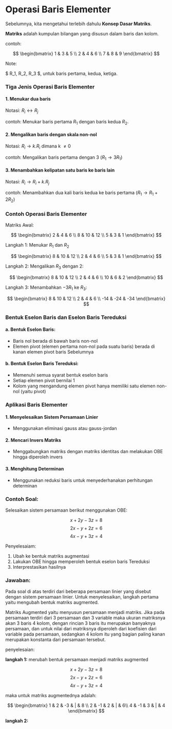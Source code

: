 # Operasi Baris Elementer

Sebelumnya, kita mengetahui terlebih dahulu **Konsep Dasar Matriks**.

**Matriks** adalah kumpulan bilangan yang disusun dalam baris dan kolom.

contoh: 

$$
\begin{bmatrix}
1 & 3 & 5 \\
2 & 4 & 6 \\
7 & 8 & 9
\end{bmatrix}
$$

Note:

$ R_1, R_2, R_3  $, untuk baris pertama, kedua, ketiga.

### Tiga Jenis Operasi Baris Elementer

#### 1. Menukar dua baris

Notasi: $R_i \leftrightarrow R_j$

contoh: Menukar baris pertama $R_1$ dengan baris kedua $R_2$.

#### 2. Mengalikan baris dengan skala non-nol

Notasi: $R_i \rightarrow k . R_i$ dimana k $\neq 0$ 

contoh: Mengalikan baris pertama dengan 3 ($R_1 \rightarrow 3R_1$)

#### 3. Menambahkan kelipatan satu baris ke baris lain

Notasi: $R_i \rightarrow R_i +  k . R_j$

contoh: Menambahkan dua kali baris kedua ke baris pertama $(R_1 \rightarrow R_1 + 2R_2)$

### Contoh Operasi Baris Elementer

Matriks Awal: 

$$
\begin{bmatrix}
2 & 4 & 6 \\
8 & 10 & 12 \\
5 & 3 & 1
\end{bmatrix}
$$

Langkah 1: Menukar $R_1$ dan $R_2$

$$
\begin{bmatrix}
8 & 10 & 12 \\
2 & 4 & 6 \\
5 & 3 & 1
\end{bmatrix}
$$

Langkah 2: Mengalikan $R_3$ dengan $2$:

$$
\begin{bmatrix}
8 & 10 & 12 \\
2 & 4 & 6 \\
10 & 6 & 2
\end{bmatrix}
$$

Langkah 3: Menambahkan $-3R_1$ ke $R_3$:

$$
\begin{bmatrix}
8 & 10 & 12 \\
2 & 4 & 6 \\
-14 & -24 & -34
\end{bmatrix}
$$

### Bentuk Eselon Baris dan Eselon Baris Tereduksi

#### a. Bentuk Eselon Baris: 
- Baris nol berada di bawah baris non-nol
- Elemen pivot (elemen pertama non-nol pada suatu baris) berada di kanan elemen pivot baris Sebelumnya

#### b. Bentuk Eselon Baris Tereduksi:
- Memenuhi semua syarat bentuk eselon baris
- Setiap elemen pivot bernilai 1
- Kolom yang mengandung elemen pivot hanya memiliki satu elemen non-nol (yaitu pivot)

### Aplikasi Baris Elementer

#### 1. Menyelesaikan Sistem Persamaan Linier
- Menggunakan eliminasi gauss atau gauss-jordan
#### 2. Mencari Invers Matriks 
- Menggabungkan matriks dengan matriks identitas dan melakukan OBE hingga diperoleh invers

#### 3. Menghitung Determinan 
- Menggunakan reduksi baris untuk menyederhanakan perhitungan determinan 

### Contoh Soal:
Selesaikan sistem persamaan berikut menggunakan OBE:

$$x+2y-3z=8$$
$$2x-y+2z=6$$
$$4x-y+3z=4$$

Penyelesaiam:
1. Ubah ke bentuk matriks augmentasi
2. Lakukan OBE hingga memperoleh bentuk eselon baris Tereduksi
3. Interprestasikan hasilnya

### Jawaban:
Pada soal di atas terdiri dari beberapa persamaan linier yang disebut dengan sistem persamaan linier. Untuk menyelesaikan, langkah pertama yaitu mengubah bentuk matriks augmented.

Matriks Augmented yaitu menyusun persamaan menjadi matriks. Jika pada persamaan terdiri dari 3 persamaan dan 3 variable maka ukuran matriksnya akan 3 baris 4 kolom, dengan rincian 3 baris itu merupakan banyaknya persamaan, dan untuk nilai dari matriksnya diperoleh dari koefisien dari variable pada persamaan, sedangkan 4 kolom itu yang bagian paling kanan merupakan konstanta dari persamaan tersebut.

penyelesaian: 

**langkah 1:** merubah bentuk persamaan menjadi matriks augmented


$$x+2y-3z=8$$
$$2x-y+2z=6$$
$$4x-y+3z=4$$

maka untuk matriks augmentednya adalah: 

$$
\begin{bmatrix}
1 & 2 & -3 & | & 8 \\
2 & -1 & 2 & | & 6\\
4 & -1 & 3 & | & 4
\end{bmatrix}
$$

**langkah 2:**
